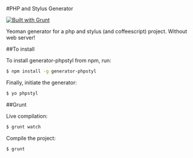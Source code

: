 #PHP and Stylus Generator

[![Built with Grunt](https://cdn.gruntjs.com/builtwith.png)](http://gruntjs.com/)

Yeoman generator for a php and stylus (and coffeescript) project.
Without web server!

##To install

To install generator-phpstyl from npm, run:

```bash
$ npm install -g generator-phpstyl
```

Finally, initiate the generator:

```bash
$ yo phpstyl
```

##Grunt

Live compilation:

```bash
$ grunt watch
```

Compile the project:

```bash
$ grunt
```
